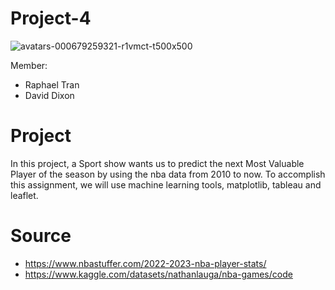 # Project-4

 

![avatars-000679259321-r1vmct-t500x500](https://user-images.githubusercontent.com/115199874/227734174-10522e9e-2555-43ef-8a40-e7b024222fd9.jpg)



Member:
- Raphael Tran 
- David Dixon 

# Project 
In this project, a Sport show wants us to predict the next Most Valuable Player of the season by using the nba data from 2010 to now. To accomplish this assignment, we will use machine learning tools, matplotlib, tableau and leaflet. 

# Source 
- https://www.nbastuffer.com/2022-2023-nba-player-stats/
- https://www.kaggle.com/datasets/nathanlauga/nba-games/code
